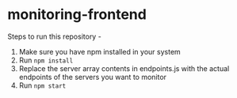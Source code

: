 # monitoring-frontend

Steps to run this repository -

1. Make sure you have npm installed in your system
2. Run `npm install`
3. Replace the server array contents in endpoints.js with the actual endpoints of the servers you want to monitor
4. Run `npm start`
